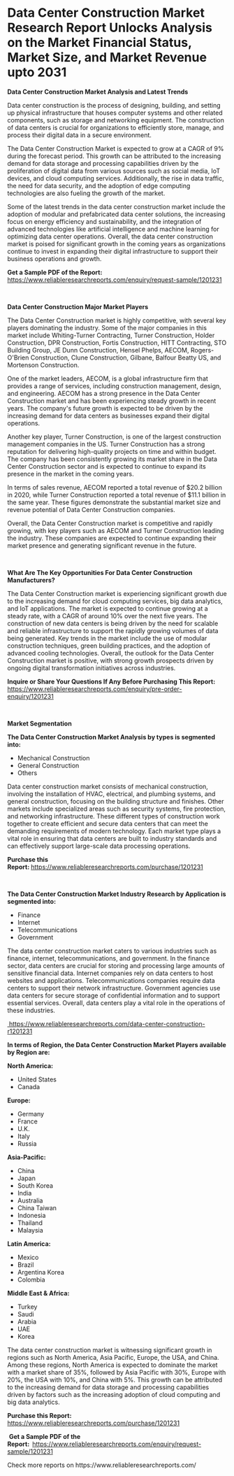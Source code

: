 <p><h1>Data Center Construction Market Research Report Unlocks Analysis on the Market Financial Status, Market Size, and Market Revenue upto 2031</h1></p><p><strong>Data Center Construction Market Analysis and Latest Trends</strong></p>
<p><p>Data center construction is the process of designing, building, and setting up physical infrastructure that houses computer systems and other related components, such as storage and networking equipment. The construction of data centers is crucial for organizations to efficiently store, manage, and process their digital data in a secure environment.</p><p>The Data Center Construction Market is expected to grow at a CAGR of 9% during the forecast period. This growth can be attributed to the increasing demand for data storage and processing capabilities driven by the proliferation of digital data from various sources such as social media, IoT devices, and cloud computing services. Additionally, the rise in data traffic, the need for data security, and the adoption of edge computing technologies are also fueling the growth of the market.</p><p>Some of the latest trends in the data center construction market include the adoption of modular and prefabricated data center solutions, the increasing focus on energy efficiency and sustainability, and the integration of advanced technologies like artificial intelligence and machine learning for optimizing data center operations. Overall, the data center construction market is poised for significant growth in the coming years as organizations continue to invest in expanding their digital infrastructure to support their business operations and growth.</p></p>
<p><strong>Get a Sample PDF of the Report:&nbsp;</strong> <a href="https://www.reliableresearchreports.com/enquiry/request-sample/1201231">https://www.reliableresearchreports.com/enquiry/request-sample/1201231</a></p>
<p>&nbsp;</p>
<p><strong>Data Center Construction Major Market Players</strong></p>
<p><p>The Data Center Construction market is highly competitive, with several key players dominating the industry. Some of the major companies in this market include Whiting-Turner Contracting, Turner Construction, Holder Construction, DPR Construction, Fortis Construction, HITT Contracting, STO Building Group, JE Dunn Construction, Hensel Phelps, AECOM, Rogers-O'Brien Construction, Clune Construction, Gilbane, Balfour Beatty US, and Mortenson Construction.</p><p>One of the market leaders, AECOM, is a global infrastructure firm that provides a range of services, including construction management, design, and engineering. AECOM has a strong presence in the Data Center Construction market and has been experiencing steady growth in recent years. The company's future growth is expected to be driven by the increasing demand for data centers as businesses expand their digital operations.</p><p>Another key player, Turner Construction, is one of the largest construction management companies in the US. Turner Construction has a strong reputation for delivering high-quality projects on time and within budget. The company has been consistently growing its market share in the Data Center Construction sector and is expected to continue to expand its presence in the market in the coming years.</p><p>In terms of sales revenue, AECOM reported a total revenue of $20.2 billion in 2020, while Turner Construction reported a total revenue of $11.1 billion in the same year. These figures demonstrate the substantial market size and revenue potential of Data Center Construction companies.</p><p>Overall, the Data Center Construction market is competitive and rapidly growing, with key players such as AECOM and Turner Construction leading the industry. These companies are expected to continue expanding their market presence and generating significant revenue in the future.</p></p>
<p>&nbsp;</p>
<p><strong>What Are The Key Opportunities For Data Center Construction Manufacturers?</strong></p>
<p><p>The Data Center Construction market is experiencing significant growth due to the increasing demand for cloud computing services, big data analytics, and IoT applications. The market is expected to continue growing at a steady rate, with a CAGR of around 10% over the next five years. The construction of new data centers is being driven by the need for scalable and reliable infrastructure to support the rapidly growing volumes of data being generated. Key trends in the market include the use of modular construction techniques, green building practices, and the adoption of advanced cooling technologies. Overall, the outlook for the Data Center Construction market is positive, with strong growth prospects driven by ongoing digital transformation initiatives across industries.</p></p>
<p><strong>Inquire or Share Your Questions If Any Before Purchasing This Report:</strong> <a href="https://www.reliableresearchreports.com/enquiry/pre-order-enquiry/1201231">https://www.reliableresearchreports.com/enquiry/pre-order-enquiry/1201231</a></p>
<p>&nbsp;</p>
<p><strong>Market Segmentation</strong></p>
<p><strong>The Data Center Construction Market Analysis by types is segmented into:</strong></p>
<p><ul><li>Mechanical Construction</li><li>General Construction</li><li>Others</li></ul></p>
<p><p>Data center construction market consists of mechanical construction, involving the installation of HVAC, electrical, and plumbing systems, and general construction, focusing on the building structure and finishes. Other markets include specialized areas such as security systems, fire protection, and networking infrastructure. These different types of construction work together to create efficient and secure data centers that can meet the demanding requirements of modern technology. Each market type plays a vital role in ensuring that data centers are built to industry standards and can effectively support large-scale data processing operations.</p></p>
<p><strong>Purchase this Report:&nbsp;</strong><a href="https://www.reliableresearchreports.com/purchase/1201231">https://www.reliableresearchreports.com/purchase/1201231</a></p>
<p>&nbsp;</p>
<p><strong>The Data Center Construction Market Industry Research by Application is segmented into:</strong></p>
<p><ul><li>Finance</li><li>Internet</li><li>Telecommunications</li><li>Government</li></ul></p>
<p><p>The data center construction market caters to various industries such as finance, internet, telecommunications, and government. In the finance sector, data centers are crucial for storing and processing large amounts of sensitive financial data. Internet companies rely on data centers to host websites and applications. Telecommunications companies require data centers to support their network infrastructure. Government agencies use data centers for secure storage of confidential information and to support essential services. Overall, data centers play a vital role in the operations of these industries.</p></p>
<p><a href="https://www.reliableresearchreports.com/data-center-construction-r1201231">&nbsp;https://www.reliableresearchreports.com/data-center-construction-r1201231</a></p>
<p><strong>In terms of Region, the Data Center Construction Market Players available by Region are:</strong></p>
<p>
    <p> <strong> North America: </strong>
        <ul>
            <li>United States</li>
            <li>Canada</li>
        </ul>
        </p> 
    <p> <strong> Europe: </strong>
        <ul>
            <li>Germany</li>
            <li>France</li>
            <li>U.K.</li>
            <li>Italy</li>
            <li>Russia</li>
        </ul>
        </p> 
    <p> <strong> Asia-Pacific: </strong>
        <ul>
            <li>China</li>
            <li>Japan</li>
            <li>South Korea</li>
            <li>India</li>
            <li>Australia</li>
            <li>China Taiwan</li>
            <li>Indonesia</li>
            <li>Thailand</li>
            <li>Malaysia</li>
        </ul>
        </p> 
    <p> <strong> Latin America: </strong>
        <ul>
            <li>Mexico</li>
            <li>Brazil</li>
            <li>Argentina Korea</li>
            <li>Colombia</li>
        </ul>
        </p> 
    <p> <strong> Middle East & Africa: </strong>
        <ul>
            <li>Turkey</li>
            <li>Saudi</li>
            <li>Arabia</li>
            <li>UAE</li>
            <li>Korea</li>
        </ul>
    </p>
    </p>
<p><p>The data center construction market is witnessing significant growth in regions such as North America, Asia Pacific, Europe, the USA, and China. Among these regions, North America is expected to dominate the market with a market share of 35%, followed by Asia Pacific with 30%, Europe with 20%, the USA with 10%, and China with 5%. This growth can be attributed to the increasing demand for data storage and processing capabilities driven by factors such as the increasing adoption of cloud computing and big data analytics.</p></p>
<p><strong>Purchase this Report: </strong><a href="https://www.reliableresearchreports.com/purchase/1201231">https://www.reliableresearchreports.com/purchase/1201231</a></p>
<p>&nbsp;<strong>Get a Sample PDF of the Report:&nbsp;&nbsp;</strong><a href="https://www.reliableresearchreports.com/enquiry/request-sample/1201231">https://www.reliableresearchreports.com/enquiry/request-sample/1201231</a></p>
<p><strong></strong></p>
<p>Check more reports on https://www.reliableresearchreports.com/</p>